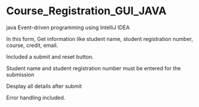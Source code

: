 # Course_Registration_GUI_JAVA

java Event-driven programming using IntelliJ IDEA 

In this form,
Get information like student name, student  registration number,  course, credit, email. 

Included a submit and reset button.

Student name and student registration number must be entered for the submission

Desplay all details after submit

Error handling included.
